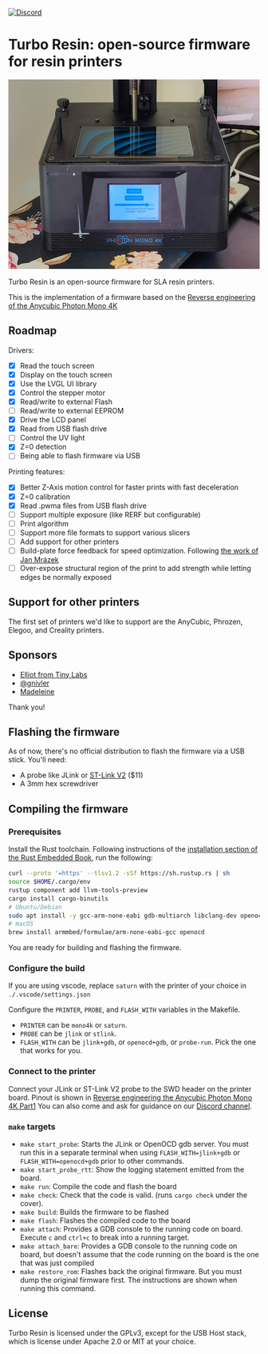 [![Discord](https://img.shields.io/discord/940395991016828980?label=Discord&logo=discord&logoColor=white)](https://discord.gg/9HSMNYxPAM)

Turbo Resin: open-source firmware for resin printers
====================================================

![Turbo Resin](misc/turbo_resin.jpg)

Turbo Resin is an open-source firmware for SLA resin printers.

This is the implementation of a firmware based on the
[Reverse engineering of the Anycubic Photon Mono 4K](https://github.com/nviennot/reversing-mono4k#readme)

## Roadmap

Drivers:
* [X] Read the touch screen
* [X] Display on the touch screen
* [X] Use the LVGL UI library
* [X] Control the stepper motor
* [X] Read/write to external Flash
* [ ] Read/write to external EEPROM
* [X] Drive the LCD panel
* [X] Read from USB flash drive
* [ ] Control the UV light
* [X] Z=0 detection
* [ ] Being able to flash firmware via USB

Printing features:
* [X] Better Z-Axis motion control for faster prints with fast deceleration
* [X] Z=0 calibration
* [X] Read .pwma files from USB flash drive
* [ ] Support multiple exposure (like RERF but configurable)
* [ ] Print algorithm
* [ ] Support more file formats to support various slicers
* [ ] Add support for other printers
* [ ] Build-plate force feedback for speed optimization. Following [the work of Jan Mrázek](https://blog.honzamrazek.cz/2022/01/prints-not-sticking-to-the-build-plate-layer-separation-rough-surface-on-a-resin-printer-resin-viscosity-the-common-denominator/)
* [ ] Over-expose structural region of the print to add strength while letting
    edges be normally exposed

## Support for other printers

The first set of printers we'd like to support are the AnyCubic, Phrozen,
Elegoo, and Creality printers.

## Sponsors

* [Elliot from Tiny Labs](https://github.com/tinylabs)
* [@gnivler](https://github.com/gnivler)
* [Madeleine](https://github.com/madelbrot)

Thank you!

## Flashing the firmware

As of now, there's no official distribution to flash the firmware via a USB
stick. You'll need:
* A probe like JLink or [ST-Link V2](https://www.amazon.com/HiLetgo-Emulator-Downloader-Programmer-STM32F103C8T6/dp/B07SQV6VLZ) ($11)
* A 3mm hex screwdriver

## Compiling the firmware

### Prerequisites

Install the Rust toolchain. Following instructions of the [installation section of
the Rust Embedded Book](https://docs.rust-embedded.org/book/intro/install.html),
run the following:

```bash
curl --proto '=https' --tlsv1.2 -sSf https://sh.rustup.rs | sh
source $HOME/.cargo/env
rustup component add llvm-tools-preview
cargo install cargo-binutils
# Ubuntu/Debian
sudo apt install -y gcc-arm-none-eabi gdb-multiarch libclang-dev openocd
# macOS
brew install armmbed/formulae/arm-none-eabi-gcc openocd
```

You are ready for building and flashing the firmware.

### Configure the build

If you are using vscode, replace `saturn` with the printer of your choice in
`./.vscode/settings.json`

Configure the `PRINTER`, `PROBE`, and `FLASH_WITH` variables in the Makefile.
* `PRINTER` can be `mono4k` or `saturn`.
* `PROBE` can be `jlink` or `stlink`.
* `FLASH_WITH` can be `jlink+gdb`, or `openocd+gdb`, or `probe-run`. Pick the
  one that works for you.

### Connect to the printer

Connect your JLink or ST-Link V2 probe to the SWD header on the printer board.
Pinout is shown in [Reverse engineering the Anycubic Photon Mono 4K Part1](
https://github.com/nviennot/reversing-mono4k/blob/main/writeup/part1/README.md)
You can also come and ask for guidance on our [Discord channel](https://discord.gg/9HSMNYxPAM).

### `make` targets

* `make start_probe`: Starts the JLink or OpenOCD gdb server. You must run this in a
  separate terminal when using `FLASH_WITH=jlink+gdb` or
  `FLASH_WITH=openocd+gdb` prior to other commands.
* `make start_probe_rtt`: Show the logging statement emitted from the board.
* `make run`: Compile the code and flash the board
* `make check`: Check that the code is valid. (runs `cargo check` under the cover).
* `make build`: Builds the firmware to be flashed
* `make flash`: Flashes the compiled code to the board
* `make attach`: Provides a GDB console to the running code on board. Execute
  `c` and `ctrl+c` to break into a running target.
* `make attach_bare`: Provides a GDB console to the running code on board, but
  doesn't assume that the code running on the board is the one that was just
  compiled
* `make restore_rom`: Flashes back the original firmware. But you must dump the
  original firmware first. The instructions are shown when running this command.

## License

Turbo Resin is licensed under the GPLv3, except for the USB Host stack, which is
license under Apache 2.0 or MIT at your choice.
